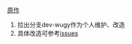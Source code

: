 [原作](https://github.com/biezhi/blade)

1. 拉出分支dev-wugy作为个人维护、改造
2. 具体改造可参考[issues](https://git.oschina.net/devotion/blade/issues)
